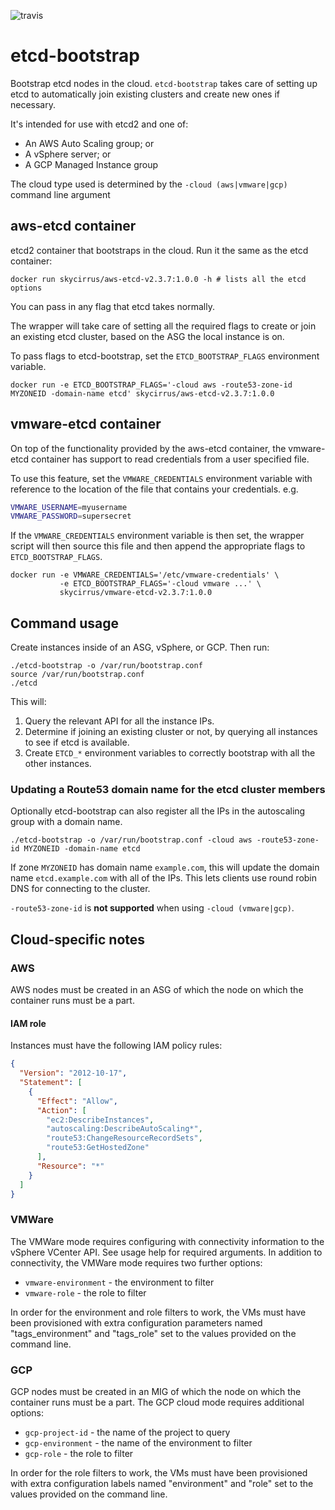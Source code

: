 ![travis](https://travis-ci.org/sky-uk/etcd-bootstrap.svg?branch=master)

# etcd-bootstrap

Bootstrap etcd nodes in the cloud. `etcd-bootstrap` takes care of setting up etcd
to automatically join existing clusters and create new ones if necessary.

It's intended for use with etcd2 and one of:
  * An AWS Auto Scaling group; or
  * A vSphere server; or
  * A GCP Managed Instance group

The cloud type used is determined by the `-cloud (aws|vmware|gcp)` command line argument

## aws-etcd container

etcd2 container that bootstraps in the cloud. Run it the same as the etcd container:

    docker run skycirrus/aws-etcd-v2.3.7:1.0.0 -h # lists all the etcd options

You can pass in any flag that etcd takes normally.

The wrapper will take care of setting all the required flags to create or join an existing
etcd cluster, based on the ASG the local instance is on.

To pass flags to etcd-bootstrap, set the `ETCD_BOOTSTRAP_FLAGS` environment variable.

    docker run -e ETCD_BOOTSTRAP_FLAGS='-cloud aws -route53-zone-id MYZONEID -domain-name etcd' skycirrus/aws-etcd-v2.3.7:1.0.0


## vmware-etcd container

On top of the functionality provided by the aws-etcd container, the vmware-etcd container has support to read
credentials from a user specified file.

To use this feature, set the `VMWARE_CREDENTIALS` environment variable with reference to the location of the file that
contains your credentials. e.g.

```bash
VMWARE_USERNAME=myusername
VMWARE_PASSWORD=supersecret
```

If the `VMWARE_CREDENTIALS` environment variable is then set, the wrapper script will then source this file and then
append the appropriate flags to `ETCD_BOOTSTRAP_FLAGS`.

    docker run -e VMWARE_CREDENTIALS='/etc/vmware-credentials' \
               -e ETCD_BOOTSTRAP_FLAGS='-cloud vmware ...' \
               skycirrus/vmware-etcd-v2.3.7:1.0.0
    
## Command usage

Create instances inside of an ASG, vSphere, or GCP. Then run:

    ./etcd-bootstrap -o /var/run/bootstrap.conf
    source /var/run/bootstrap.conf
    ./etcd

This will:

1. Query the relevant API for all the instance IPs.
2. Determine if joining an existing cluster or not, by querying all instances
   to see if etcd is available.
3. Create `ETCD_*` environment variables to correctly bootstrap with all the
   other instances.

### Updating a Route53 domain name for the etcd cluster members

Optionally etcd-bootstrap can also register all the IPs in the autoscaling group with a domain name.

    ./etcd-bootstrap -o /var/run/bootstrap.conf -cloud aws -route53-zone-id MYZONEID -domain-name etcd

If zone `MYZONEID` has domain name `example.com`, this will update the domain name `etcd.example.com` with all
of the IPs. This lets clients use round robin DNS for connecting to the cluster.

`-route53-zone-id` is **not supported** when using `-cloud (vmware|gcp)`.

## Cloud-specific notes

### AWS

AWS nodes must be created in an ASG of which the node on which the container runs must be a part.

#### IAM role

Instances must have the following IAM policy rules:

```json
{
  "Version": "2012-10-17",
  "Statement": [
    {
      "Effect": "Allow",
      "Action": [
        "ec2:DescribeInstances",
        "autoscaling:DescribeAutoScaling*",
        "route53:ChangeResourceRecordSets",
        "route53:GetHostedZone"
      ],
      "Resource": "*"
    }
  ]
}

```

### VMWare

The VMWare mode requires configuring with connectivity information to the vSphere VCenter API.  See usage help for
required arguments.  In addition to connectivity, the VMWare mode requires two further options:

 * `vmware-environment` - the environment to filter
 * `vmware-role` - the role to filter

In order for the environment and role filters to work, the VMs must have been provisioned with extra configuration
parameters named "tags_environment" and "tags_role" set to the values provided on the command line.

### GCP

GCP nodes must be created in an MIG of which the node on which the container runs must be a part.
The GCP cloud mode requires additional options:

 * `gcp-project-id` - the name of the project to query
 * `gcp-environment` - the name of the environment to filter
 * `gcp-role` - the role to filter

In order for the role filters to work, the VMs must have been provisioned with extra configuration
labels named "environment" and "role" set to the values provided on the command line.